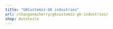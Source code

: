 ```yaml
---
title: "GKCustomzz-GK industries"
url: /changanacherry/gkcustomzz-gk-industries/
shop: Autoteile
---
```

